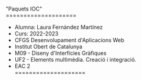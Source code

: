 "Paquets IOC" <br>
====================<br>
* Alumna: Laura Fernàndez Martínez<br>
* Curs: 2022-2023<br>
* CFGS Desenvolupament d'Aplicacions Web<br>
* Institut Obert de Catalunya
* M09 - Diseny d'Interfícies Gràfiques<br>
* UF2 - Elements multimèdia. Creació i integració.<br>
* EAC 2<br>
====================
